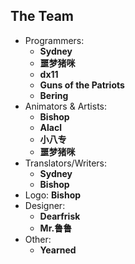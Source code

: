 ## The Team

- Programmers:
	- **Sydney**
	- **噩梦猪咪**
	- **dx11**
	- **Guns of the Patriots**
	- **Bering**
- Animators & Artists:
	- **Bishop**
  	- **Alacl**
	- **小八专**
	- **噩梦猪咪**
- Translators/Writers:
	- **Sydney**
	- **Bishop**
- Logo: **Bishop**
- Designer: 
	- **Dearfrisk**
	- **Mr.鲁鲁**
- Other:
	- **Yearned**

